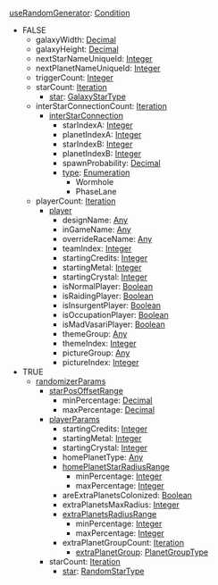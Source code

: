 
[useRandomGenerator](RebellionuseRandomGenerator.md): [Condition](Condition.md)
  * FALSE
    * galaxyWidth: [Decimal](Decimal.md)
    * galaxyHeight: [Decimal](Decimal.md)
    * nextStarNameUniqueId: [Integer](Integer.md)
    * nextPlanetNameUniqueId: [Integer](Integer.md)
    * triggerCount: [Integer](Integer.md)
    * starCount: [Iteration](Iteration.md)
      * [star](RebellionGalaxyStarType.md): [GalaxyStarType](GalaxyStarType.md)
    * interStarConnectionCount: [Iteration](Iteration.md)
      * [interStarConnection](RebellioninterStarConnection.md)
        * starIndexA: [Integer](Integer.md)
        * planetIndexA: [Integer](Integer.md)
        * starIndexB: [Integer](Integer.md)
        * planetIndexB: [Integer](Integer.md)
        * spawnProbability: [Decimal](Decimal.md)
        * [type](Rebelliontype.md): [Enumeration](Enumeration.md)
          * Wormhole
          * PhaseLane
    * playerCount: [Iteration](Iteration.md)
      * [player](Rebellionplayer.md)
        * designName: [Any](Any.md)
        * inGameName: [Any](Any.md)
        * overrideRaceName: [Any](Any.md)
        * teamIndex: [Integer](Integer.md)
        * startingCredits: [Integer](Integer.md)
        * startingMetal: [Integer](Integer.md)
        * startingCrystal: [Integer](Integer.md)
        * isNormalPlayer: [Boolean](Boolean.md)
        * isRaidingPlayer: [Boolean](Boolean.md)
        * isInsurgentPlayer: [Boolean](Boolean.md)
        * isOccupationPlayer: [Boolean](Boolean.md)
        * isMadVasariPlayer: [Boolean](Boolean.md)
        * themeGroup: [Any](Any.md)
        * themeIndex: [Integer](Integer.md)
        * pictureGroup: [Any](Any.md)
        * pictureIndex: [Integer](Integer.md)
  * TRUE
    * [randomizerParams](RebellionrandomizerParams.md)
      * [starPosOffsetRange](RebellionstarPosOffsetRange.md)
        * minPercentage: [Decimal](Decimal.md)
        * maxPercentage: [Decimal](Decimal.md)
      * [playerParams](RebellionplayerParams.md)
        * startingCredits: [Integer](Integer.md)
        * startingMetal: [Integer](Integer.md)
        * startingCrystal: [Integer](Integer.md)
        * homePlanetType: [Any](Any.md)
        * [homePlanetStarRadiusRange](RebellionhomePlanetStarRadiusRange.md)
          * minPercentage: [Integer](Integer.md)
          * maxPercentage: [Integer](Integer.md)
        * areExtraPlanetsColonized: [Boolean](Boolean.md)
        * extraPlanetsMaxRadius: [Integer](Integer.md)
        * [extraPlanetsRadiusRange](RebellionextraPlanetsRadiusRange.md)
          * minPercentage: [Integer](Integer.md)
          * maxPercentage: [Integer](Integer.md)
        * extraPlanetGroupCount: [Iteration](Iteration.md)
          * [extraPlanetGroup](RebellionPlanetGroupType.md): [PlanetGroupType](PlanetGroupType.md)
      * starCount: [Iteration](Iteration.md)
        * [star](RebellionRandomStarType.md): [RandomStarType](RandomStarType.md)